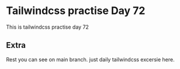 # Tailwindcss practise Day 72

This is tailwindcss practise day 72

## Extra

Rest you can see on main branch. just daily tailwindcss excersie here.
